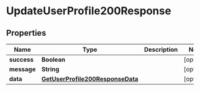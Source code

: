 

# UpdateUserProfile200Response


## Properties

| Name | Type | Description | Notes |
|------------ | ------------- | ------------- | -------------|
|**success** | **Boolean** |  |  [optional] |
|**message** | **String** |  |  [optional] |
|**data** | [**GetUserProfile200ResponseData**](GetUserProfile200ResponseData.md) |  |  [optional] |



